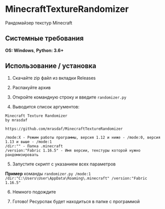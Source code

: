 # MinecraftTextureRandomizer
Рандомайзер текстур Minecraft
## Системные требования
**OS: Windows**, **Python: 3.6+**
## Использование / установка
1. Скачайте zip файл из вкладки Releases
2. Распакуйте архив

3. Откройте командную строку и введите `randomizer.py`

4. Выводится список аргументов:
```
Minecraft Texture Randomizer
by mrasdaf

https://github.com/mrasdaf/MinecraftTextureRandomizer

/mode:X - Режим работы программы, версия 1.12 и ниже - /mode:0, версия 1.13 и выше - /mode:1
/dir:"" - Папка .minecraft
/version:"Fabric 1.16.5" - Имя версии, текстуры которой нужно рандомизировать
```

5. Запустите скрипт с указанием всех параметров

**Пример** команды
`randomizer.py /mode:1 /dir:"C:\Users\User\AppData\Roaming\.minecraft" /version:"Fabric 1.16.5"`

6. Немного подождите

7. Готово! Ресурспак будет находиться в папке с программой
